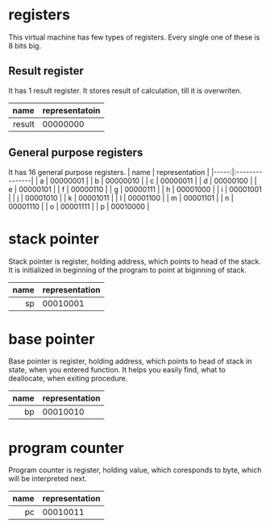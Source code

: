 # registers

This virtual machine has few types of registers. Every single one of these is 8 bits big.
## Result register
It has 1 result register. It stores result of calculation, till it is overwriten.

|   name | representatoin |
|-------:|:---------------|
| result | 00000000       |

## General purpose registers
It has 16 general purpose registers.
| name | representation |
|-----:|:---------------|
|    a | 00000001       |
|    b | 00000010       |
|    c | 00000011       |
|    d | 00000100       |
|    e | 00000101       |
|    f | 00000110       |
|    g | 00000111       |
|    h | 00001000       |
|    i | 00001001       |
|    j | 00001010       |
|    k | 00001011       |
|    l | 00001100       |
|    m | 00001101       |
|    n | 00001110       |
|    o | 00001111       |
|    p | 00010000       |

# stack pointer
Stack pointer is register, holding address, which points to head of the stack. It is initialized in beginning of the program to point at biginning of stack.

| name | representation |
|-----:|:---------------|
|   sp | 00010001       |


# base pointer
Base pointer is register, holding address, which points to head of stack in state, when you entered function. It helps you easily find, what to deallocate, when exiting procedure.

| name | representation |
|-----:|:---------------|
|   bp | 00010010       |

# program counter
Program counter is register, holding value, which coresponds to byte, which will be interpreted next.

| name | representation |
|-----:|:---------------|
|   pc | 00010011       |
